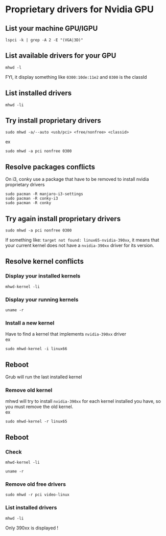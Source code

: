 # Proprietary drivers for Nvidia GPU
## List your machine GPU/IGPU
```shell
lspci -k | grep -A 2 -E "(VGA|3D)"
```

## List available drivers for your GPU
```shell
mhwd -l
```
FYI, it display something like `0300:10de:11e2` and `0300` is the classId

## List installed drivers
```shell
mhwd -li
```

## Try install proprietary drivers
```shell
sudo mhwd -a/--auto <usb/pci> <free/nonfree> <classid>
```
ex
```shell
sudo mhwd -a pci nonfree 0300
```

## Resolve packages conflicts
On i3, conky use a package that have to be removed to install nvidia proprietary drivers
```shell
sudo pacman -R manjaro-i3-settings
sudo pacman -R conky-i3
sudo pacman -R conky
```

## Try again install proprietary drivers
```shell
sudo mhwd -a pci nonfree 0300
```
If something like: `target not found: linux65-nvidia-390xx`, it means that your current kernel does not have a `nvidia-390xx` driver for its version.

## Resolve kernel conflicts
### Display your installed kernels
```shell
mhwd-kernel -li
```
### Display your running kernels
```shell
uname -r
```
### Install a new kernel
Have to find a kernel that implements `nvidia-390xx` driver  
ex
```shell
sudo mhwd-kernel -i linux66
```

## Reboot
Grub will run the last installed kernel
### Remove old kernel
mhwd will try to install `nvidia-390xx` for each kernel installed you have, so you must remove the old kernel.  
ex
```shell
sudo mhwd-kernel -r linux65
```
## Reboot
### Check
```shell
mhwd-kernel -li
```
```shell
uname -r
```
### Remove old free drivers
```shell
sudo mhwd -r pci video-linux
```
### List installed drivers
```shell
mhwd -li
```
Only 390xx is displayed !
